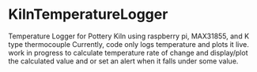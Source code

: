 # KilnTemperatureLogger
Temperature Logger for Pottery Kiln using raspberry pi, MAX31855, and K type thermocouple
Currently, code only logs temperature and plots it live.
work in progress to calculate temperature rate of change and display/plot the calculated value and or set an alert when it falls under some value. 
